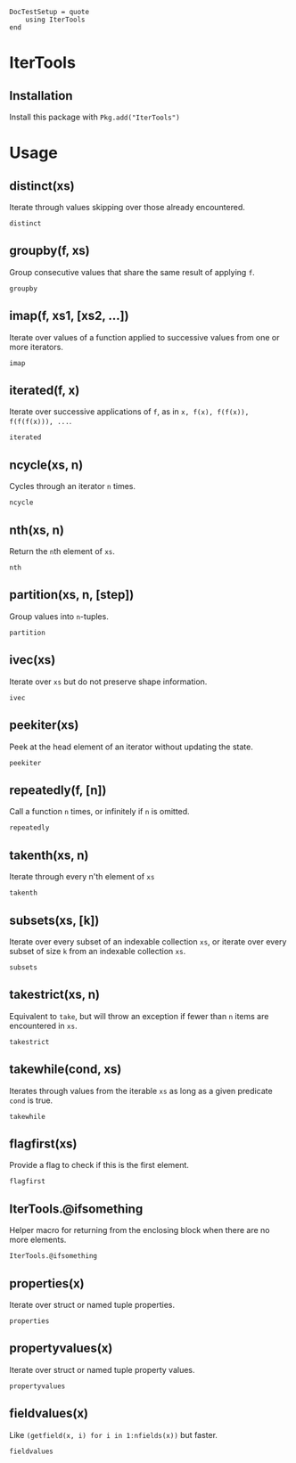 ```@meta
DocTestSetup = quote
    using IterTools
end
```

# IterTools

## Installation

Install this package with `Pkg.add("IterTools")`

# Usage

## distinct(xs)

Iterate through values skipping over those already encountered.

```@docs
distinct
```

## groupby(f, xs)

Group consecutive values that share the same result of applying `f`.

```@docs
groupby
```

## imap(f, xs1, [xs2, ...])

Iterate over values of a function applied to successive values from one or more iterators.

```@docs
imap
```

## iterated(f, x)

Iterate over successive applications of `f`, as in `x, f(x), f(f(x)), f(f(f(x))), ...`.

```@docs
iterated
```

## ncycle(xs, n)

Cycles through an iterator `n` times.

```@docs
ncycle
```

## nth(xs, n)

Return the `n`th element of `xs`.

```@docs
nth
```

## partition(xs, n, [step])

Group values into `n`-tuples.

```@docs
partition
```

## ivec(xs)

Iterate over `xs` but do not preserve shape information.

```@docs
ivec
```

## peekiter(xs)

Peek at the head element of an iterator without updating the state.

```@docs
peekiter
```

## repeatedly(f, [n])

Call a function `n` times, or infinitely if `n` is omitted.

```@docs
repeatedly
```

## takenth(xs, n)

Iterate through every n'th element of `xs`

```@docs
takenth
```

## subsets(xs, [k])

Iterate over every subset of an indexable collection `xs`, or iterate over every subset of size `k`
from an indexable collection `xs`.

```@docs
subsets
```

## takestrict(xs, n)

Equivalent to `take`, but will throw an exception if fewer than `n` items are encountered in `xs`.

```@docs
takestrict
```

## takewhile(cond, xs)

Iterates through values from the iterable `xs` as long as a given predicate `cond` is true.

```@docs
takewhile
```

## flagfirst(xs)

Provide a flag to check if this is the first element.

```@docs
flagfirst
```

## IterTools.@ifsomething

Helper macro for returning from the enclosing block when there are no more elements.

```@docs
IterTools.@ifsomething
```

## properties(x)

Iterate over struct or named tuple properties.

```@docs
properties
```

## propertyvalues(x)

Iterate over struct or named tuple property values.

```@docs
propertyvalues
```

## fieldvalues(x)

Like `(getfield(x, i) for i in 1:nfields(x))` but faster.

```@docs
fieldvalues
```
